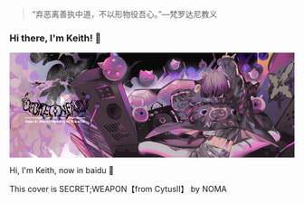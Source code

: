 > “弃恶离善执中道，不以形物役吾心。”—梵罗达尼教义

### Hi there, I'm Keith! 👋


<img align="center" src="https://github.com/XXXMrG/SECRET-WEAPON/blob/master/SECRET-WEAPON.png" alt="show" />

Hi, I'm Keith, now in baidu 🧐

This cover is SECRET;WEAPON【from CytusⅡ】 by NOMA


